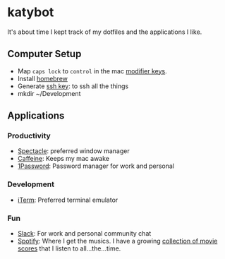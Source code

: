 # katybot
It's about time I kept track of my dotfiles and the applications I like.

## Computer Setup

- Map `caps lock` to `control` in the mac [modifier keys](https://support.apple.com/kb/PH25240?locale=en_US).
- Install [homebrew](https://brew.sh/)
- Generate [ssh key](https://help.github.com/articles/generating-a-new-ssh-key-and-adding-it-to-the-ssh-agent/): to ssh all the things
- mkdir ~/Development

## Applications

### Productivity

- [Spectacle](https://www.spectacleapp.com/): preferred window manager
- [Caffeine](http://lightheadsw.com/caffeine/): Keeps my mac awake
- [1Password](https://1password.com/): Password manager for work and personal

### Development

- [iTerm](https://www.iterm2.com/): Preferred terminal emulator

### Fun
- [Slack](https://slack.com/): For work and personal community chat
- [Spotify](https://www.spotify.com/us/): Where I get the musics. I have a growing [collection of movie scores](https://open.spotify.com/user/1248745171/playlist/4UtBI0rX29svSEbDtJtAJA) that I listen to all...the...time.
